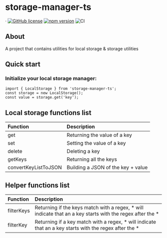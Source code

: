 # storage-manager-ts 
&middot; [![GitHub license](https://img.shields.io/badge/license-BSD%203%20Clause-blue.svg)](https://github.com/danitseitlin/storage-manager-ts/blob/master/LICENSE) [![npm version](http://img.shields.io/npm/v/storage-manager-ts.svg?style=flat)](https://npmjs.org/package/storage-manager-ts "View this project on npm") ![CI](https://github.com/danitseitlin/storage-manager-ts/workflows/CI/badge.svg)
## About
A project that contains utilities for local storage & storage utilities

## Quick start
### Initialize your local storage manager:
```
import { LocalStorage } from 'storage-manager-ts';
const storage = new LocalStorage();
const value = storage.get('key');
```

## Local storage functions list
| Function             | Description                                                                                               |
|:----------           |:--------------------------------------------------------------------------------------------------------- |
| get                  | Returning the value of a key                                                                              |
| set                  | Setting the value of a key                                                                                | 
| delete               | Deleting a key                                                                                            |
| getKeys              | Returning all the keys                                                                                    |
| convertKeyListToJSON | Building a JSON of the key + value                                                                        |

## Helper functions list
| Function   | Description                                                                                               |
|:---------- |:--------------------------------------------------------------------------------------------------------- |
| filterKeys | Returning if the keys match with a regex, * will indicate that an a key starts with the regex after the * |
| filterKey  | Returning if a key match with a regex, * will indicate that an a key starts with the regex after the *    |

